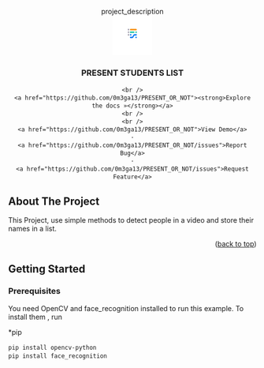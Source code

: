 


<p align="center">

<div align="center">
        project_description
<br />
  <a href="https://github.com/0m3ga13/PRESENT_OR_NOT">
    <img src="logo.png" alt="Logo" width="80" height="80">
  </a>

<h3 align="center">PRESENT STUDENTS LIST</h3>

  <p align="center">
    
    <br />
    <a href="https://github.com/0m3ga13/PRESENT_OR_NOT"><strong>Explore the docs »</strong></a>
    <br />
    <br />
    <a href="https://github.com/0m3ga13/PRESENT_OR_NOT">View Demo</a>
    ·
    <a href="https://github.com/0m3ga13/PRESENT_OR_NOT/issues">Report Bug</a>
    ·
    <a href="https://github.com/0m3ga13/PRESENT_OR_NOT/issues">Request Feature</a>
  </p>
</div>




<!-- ABOUT THE PROJECT -->
## About The Project


This Project, use simple methods to detect people in a video and store their names in a list.

<p align="right">(<a href="#top">back to top</a>)</p>




<!-- GETTING STARTED -->
## Getting Started


### Prerequisites

You need OpenCV and face_recognition installed to run this example. To install them , run 

*pip
  ```sh
  pip install opencv-python
  pip install face_recognition
  ```

